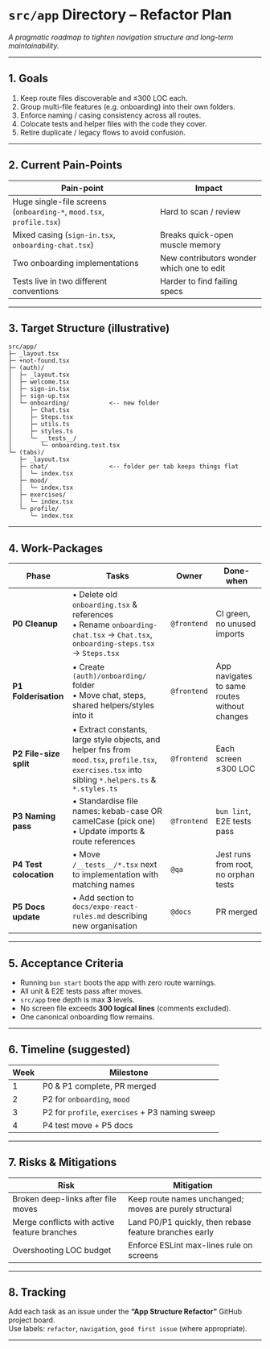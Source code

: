 # `src/app` Directory – Refactor Plan

_A pragmatic roadmap to tighten navigation structure and long-term maintainability._

---

## 1. Goals

1. Keep route files discoverable and ≤300 LOC each.
2. Group multi-file features (e.g. onboarding) into their own folders.
3. Enforce naming / casing consistency across all routes.
4. Colocate tests and helper files with the code they cover.
5. Retire duplicate / legacy flows to avoid confusion.

---

## 2. Current Pain-Points

| Pain-point                                                           | Impact                                    |
| -------------------------------------------------------------------- | ----------------------------------------- |
| Huge single-file screens (`onboarding-*`, `mood.tsx`, `profile.tsx`) | Hard to scan / review                     |
| Mixed casing (`sign-in.tsx`, `onboarding-chat.tsx`)                  | Breaks quick-open muscle memory           |
| Two onboarding implementations                                       | New contributors wonder which one to edit |
| Tests live in two different conventions                              | Harder to find failing specs              |

---

## 3. Target Structure (illustrative)

```text
src/app/
├─ _layout.tsx
├─ +not-found.tsx
├─ (auth)/
│  ├─ _layout.tsx
│  ├─ welcome.tsx
│  ├─ sign-in.tsx
│  ├─ sign-up.tsx
│  └─ onboarding/           <-- new folder
│     ├─ Chat.tsx
│     ├─ Steps.tsx
│     ├─ utils.ts
│     ├─ styles.ts
│     └─ __tests__/
│        └─ onboarding.test.tsx
└─ (tabs)/
   ├─ _layout.tsx
   ├─ chat/                 <-- folder per tab keeps things flat
   │  └─ index.tsx
   ├─ mood/
   │  └─ index.tsx
   ├─ exercises/
   │  └─ index.tsx
   └─ profile/
      └─ index.tsx
```

---

## 4. Work-Packages

| Phase                  | Tasks                                                                                                                                                | Owner       | Done-when                                    |
| ---------------------- | ---------------------------------------------------------------------------------------------------------------------------------------------------- | ----------- | -------------------------------------------- |
| **P0 Cleanup**         | • Delete old `onboarding.tsx` & references<br>• Rename `onboarding-chat.tsx` → `Chat.tsx`, `onboarding-steps.tsx` → `Steps.tsx`                      | `@frontend` | CI green, no unused imports                  |
| **P1 Folderisation**   | • Create `(auth)/onboarding/` folder<br>• Move chat, steps, shared helpers/styles into it                                                            | `@frontend` | App navigates to same routes without changes |
| **P2 File-size split** | • Extract constants, large style objects, and helper fns from `mood.tsx`, `profile.tsx`, `exercises.tsx` into sibling `*.helpers.ts` & `*.styles.ts` | `@frontend` | Each screen ≤300 LOC                         |
| **P3 Naming pass**     | • Standardise file names: kebab-case OR camelCase (pick one)<br>• Update imports & route references                                                  | `@frontend` | `bun lint`, E2E tests pass                   |
| **P4 Test colocation** | • Move `/__tests__/*.tsx` next to implementation with matching names                                                                                 | `@qa`       | Jest runs from root, no orphan tests         |
| **P5 Docs update**     | • Add section to `docs/expo-react-rules.md` describing new organisation                                                                              | `@docs`     | PR merged                                    |

---

## 5. Acceptance Criteria

- Running `bun start` boots the app with zero route warnings.
- All unit & E2E tests pass after moves.
- `src/app` tree depth is max **3** levels.
- No screen file exceeds **300 logical lines** (comments excluded).
- One canonical onboarding flow remains.

---

## 6. Timeline (suggested)

| Week | Milestone                                       |
| ---- | ----------------------------------------------- |
| 1    | P0 & P1 complete, PR merged                     |
| 2    | P2 for `onboarding`, `mood`                     |
| 3    | P2 for `profile`, `exercises` + P3 naming sweep |
| 4    | P4 test move + P5 docs                          |

---

## 7. Risks & Mitigations

| Risk                                         | Mitigation                                              |
| -------------------------------------------- | ------------------------------------------------------- |
| Broken deep-links after file moves           | Keep route names unchanged; moves are purely structural |
| Merge conflicts with active feature branches | Land P0/P1 quickly, then rebase feature branches early  |
| Overshooting LOC budget                      | Enforce ESLint max-lines rule on screens                |

---

## 8. Tracking

Add each task as an issue under the **“App Structure Refactor”** GitHub project board.  
Use labels: `refactor`, `navigation`, `good first issue` (where appropriate).

---
